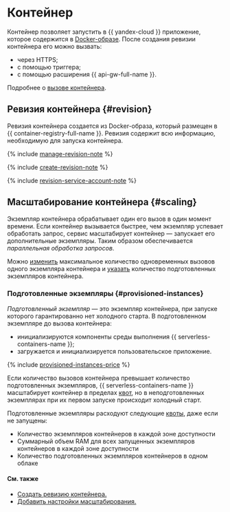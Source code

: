# Контейнер

Контейнер позволяет запустить в {{ yandex-cloud }} приложение, которое содержится в [Docker-образе](../../container-registry/concepts/docker-image.md). После создания ревизии контейнера его можно вызвать:
* через HTTPS;
* с помощью триггера;
* с помощью расширения {{ api-gw-full-name }}.

Подробнее о [вызове контейнера](./invoke.md).

## Ревизия контейнера {#revision}

Ревизия контейнера создается из Docker-образа, который размещен в {{ container-registry-full-name }}. Ревизия содержит всю информацию, необходимую для запуска контейнера.

{% include [manage-revision-note](../../_includes/serverless-containers/manage-revision-note.md) %}

{% include [create-revision-note](../../_includes/serverless-containers/create-revision-note.md) %}

{% include [revision-service-account-note](../../_includes/serverless-containers/revision-service-account-note.md) %}

## Масштабирование контейнера {#scaling}

Экземпляр контейнера обрабатывает один его вызов в один момент времени. Если контейнер вызывается быстрее, чем экземпляр успевает обработать запрос, сервис масштабирует контейнер — запускает его дополнительные экземпляры. Таким образом обеспечивается _параллельная обработка запросов_.

Можно [изменить](../operations/manage-revision.md#create) максимальное количество одновременных вызовов одного экземпляра контейнера и [указать](../operations/scaling-settings-add.md) количество подготовленных экземпляров контейнера.

### Подготовленные экземпляры {#provisioned-instances}

_Подготовленный экземпляр_ — это экземпляр контейнера, при запуске которого гарантированно нет холодного старта. В подготовленном экземпляре до вызова контейнера:
* инициализируются компоненты среды выполнения {{ serverless-containers-name }};
* загружается и инициализируется пользовательское приложение.

{% include [provisioned-instances-price](../../_includes/serverless-containers/provisioned-instances-price.md) %}

Если количество вызовов контейнера превышает количество подготовленных экземпляров, {{ serverless-containers-name }} масштабирует контейнер в пределах [квот](limits.md#functions-quotas), но в неподготовленных экземплярах при их первом запуске происходит холодный старт.

Подготовленные экземпляры расходуют следующие [квоты](limits.md), даже если не запущены:
* Количество экземпляров контейнеров в каждой зоне доступности
* Суммарный объем RAM для всех запущенных экземпляров контейнеров в каждой зоне доступности	
* Количество подготовленных экземпляров контейнеров в одном облаке

#### См. также

* [Создать ревизию контейнера.](../operations/manage-revision.md#create)
* [Добавить настройки масштабирования.](../operations/scaling-settings-add.md)

